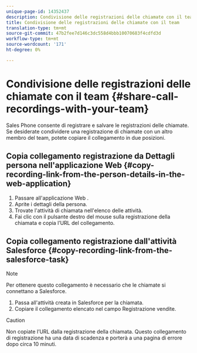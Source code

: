 ```yaml
---
unique-page-id: 14352437
description: Condivisione delle registrazioni delle chiamate con il team - Documenti Marketo - Documentazione del prodotto
title: Condivisione delle registrazioni delle chiamate con il team
translation-type: tm+mt
source-git-commit: 47b2fee7d146c3dc558d4bbb10070683f4cdfd3d
workflow-type: tm+mt
source-wordcount: '171'
ht-degree: 0%

---
```



# Condivisione delle registrazioni delle chiamate con il team {#share-call-recordings-with-your-team}

Sales Phone consente di registrare e salvare le registrazioni delle chiamate. Se desiderate condividere una registrazione di chiamate con un altro membro del team, potete copiare il collegamento in due posizioni.

## Copia collegamento registrazione da Dettagli persona nell&#39;applicazione Web {#copy-recording-link-from-the-person-details-in-the-web-application}

1. Passare all&#39;applicazione Web [](http://toutapp.com/login).
1. Aprite i dettagli della persona.
1. Trovate l&#39;attività di chiamata nell&#39;elenco delle attività.
1. Fai clic con il pulsante destro del mouse sulla registrazione della chiamata e copia l’URL del collegamento.

## Copia collegamento registrazione dall&#39;attività Salesforce {#copy-recording-link-from-the-salesforce-task}

>[!NOTE]
>
>Per ottenere questo collegamento è necessario che le chiamate si connettano a Salesforce.

1. Passa all&#39;attività creata in Salesforce per la chiamata.
1. Copiare il collegamento elencato nel campo Registrazione vendite.

>[!CAUTION]
>
>Non copiate l’URL dalla registrazione della chiamata. Questo collegamento di registrazione ha una data di scadenza e porterà a una pagina di errore dopo circa 10 minuti.

